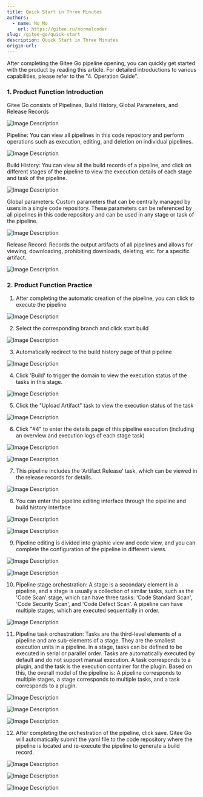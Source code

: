```yaml
---
title: Quick Start in Three Minutes
authors:
  - name: No Mo
    url: https://gitee.ru/normalcoder
slug: /gitee-go/quick-start
description: Quick Start in Three Minutes
origin-url: 
---
```

After completing the Gitee Go pipeline opening, you can quickly get started with the product by reading this article. For detailed introductions to various capabilities, please refer to the "4. Operation Guide".

### 1. Product Function Introduction

Gitee Go consists of Pipelines, Build History, Global Parameters, and Release Records

![Image Description](https://images.gitee.ru/uploads/images/2022/0411/184457_06b33eac_10531940.png )

Pipeline: You can view all pipelines in this code repository and perform operations such as execution, editing, and deletion on individual pipelines.

![Image Description](https://images.gitee.ru/uploads/images/2022/0411/184506_a56f4ae3_10531940.png )

Build History: You can view all the build records of a pipeline, and click on different stages of the pipeline to view the execution details of each stage and task of the pipeline.

![Image Description](https://images.gitee.ru/uploads/images/2022/0411/184513_34ffbb78_10531940.png )

Global parameters: Custom parameters that can be centrally managed by users in a single code repository. These parameters can be referenced by all pipelines in this code repository and can be used in any stage or task of the pipeline.

![Image Description](https://images.gitee.ru/uploads/images/2022/0411/184524_787efa4e_10531940.png )

Release Record: Records the output artifacts of all pipelines and allows for viewing, downloading, prohibiting downloads, deleting, etc. for a specific artifact.

![Image Description](https://images.gitee.ru/uploads/images/2022/0411/184940_b01f919d_10531940.png )

### 2. Product Function Practice

1. After completing the automatic creation of the pipeline, you can click to execute the pipeline

![Image Description](https://images.gitee.ru/uploads/images/2022/0411/185015_166b6e2e_10531940.png )

2. Select the corresponding branch and click start build

![Image Description](https://images.gitee.ru/uploads/images/2022/0411/185020_c432b14f_10531940.png )

3. Automatically redirect to the build history page of that pipeline

![Image Description](https://images.gitee.ru/uploads/images/2022/0411/185026_ce4ec117_10531940.png )

4. Click 'Build' to trigger the domain to view the execution status of the tasks in this stage.

![Image Description](https://images.gitee.ru/uploads/images/2022/0411/185031_880800a1_10531940.png )

5. Click the "Upload Artifact" task to view the execution status of the task

![Image Description](https://images.gitee.ru/uploads/images/2022/0411/185036_6a67b81b_10531940.png )

6. Click "#4" to enter the details page of this pipeline execution (including an overview and execution logs of each stage task)

![Image Description](https://images.gitee.ru/uploads/images/2022/0411/185041_141ad71a_10531940.png )

![Image Description](https://images.gitee.ru/uploads/images/2022/0411/185054_7ef859f2_10531940.png )

7. This pipeline includes the 'Artifact Release' task, which can be viewed in the release records for details.

![Image Description](https://images.gitee.ru/uploads/images/2022/0411/185058_8fb01ee0_10531940.png )

8. You can enter the pipeline editing interface through the pipeline and build history interface

![Image Description](https://images.gitee.ru/uploads/images/2022/0411/185102_b7204db2_10531940.png )

![Image Description](https://images.gitee.ru/uploads/images/2022/0411/185107_1837b697_10531940.png )

9. Pipeline editing is divided into graphic view and code view, and you can complete the configuration of the pipeline in different views.

![Image Description](https://images.gitee.ru/uploads/images/2022/0411/185113_0ef67819_10531940.png )

![Image Description](https://images.gitee.ru/uploads/images/2022/0411/185117_415df774_10531940.png )

10. Pipeline stage orchestration: A stage is a secondary element in a pipeline, and a stage is usually a collection of similar tasks, such as the 'Code Scan' stage, which can have three tasks: 'Code Standard Scan', 'Code Security Scan', and 'Code Defect Scan'. A pipeline can have multiple stages, which are executed sequentially in order.

![Image Description](https://images.gitee.ru/uploads/images/2022/0411/185126_cbf2f77f_10531940.png )

11. Pipeline task orchestration: Tasks are the third-level elements of a pipeline and are sub-elements of a stage. They are the smallest execution units in a pipeline. In a stage, tasks can be defined to be executed in serial or parallel order. Tasks are automatically executed by default and do not support manual execution. A task corresponds to a plugin, and the task is the execution container for the plugin. Based on this, the overall model of the pipeline is: A pipeline corresponds to multiple stages, a stage corresponds to multiple tasks, and a task corresponds to a plugin.

![Image Description](https://images.gitee.ru/uploads/images/2022/0411/185132_d10d65f2_10531940.png )

![Image Description](https://images.gitee.ru/uploads/images/2022/0411/185140_9d339c4b_10531940.png )

![Image Description](https://images.gitee.ru/uploads/images/2022/0411/185145_508aad1a_10531940.png )

12. After completing the orchestration of the pipeline, click save. Gitee Go will automatically submit the yaml file to the code repository where the pipeline is located and re-execute the pipeline to generate a build record.

![Image Description](https://images.gitee.ru/uploads/images/2022/0411/185159_39166a16_10531940.png )

![Image Description](https://images.gitee.ru/uploads/images/2022/0411/185205_90f52632_10531940.png )

![Image Description](https://images.gitee.ru/uploads/images/2022/0411/185208_842e5d14_10531940.png )